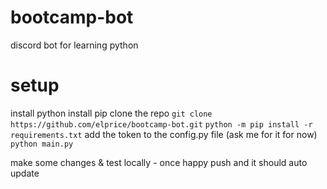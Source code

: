 # bootcamp-bot
discord bot for learning python


# setup
install python
install pip 
clone the repo `git clone https://github.com/elprice/bootcamp-bot.git`
`python -m pip install -r requirements.txt`
add the token to the config.py file (ask me for it for now)
`python main.py`

make some changes & test locally - once happy push and it should auto update
